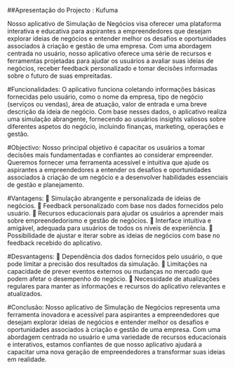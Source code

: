##Apresentação do Projecto : Kufuma

Nosso aplicativo de Simulação de Negócios visa oferecer uma plataforma
interativa e educativa para aspirantes a empreendedores que desejam explorar
ideias de negócios e entender melhor os desafios e oportunidades associados à
criação e gestão de uma empresa. Com uma abordagem centrada no usuário,
nosso aplicativo oferece uma série de recursos e ferramentas projetadas para
ajudar os usuários a avaliar suas ideias de negócios, receber feedback
personalizado e tomar decisões informadas sobre o futuro de suas empreitadas.

#Funcionalidades:
O aplicativo funciona coletando informações básicas fornecidas pelo usuário, como o
nome da empresa, tipo de negócio (serviços ou vendas), área de atuação, valor de
entrada e uma breve descrição da ideia de negócio. Com base nesses dados, o
aplicativo realiza uma simulação abrangente, fornecendo ao usuários insights valiosos
sobre diferentes aspetos do negócio, incluindo finanças, marketing, operações e
gestão.

#Objectivo:
Nosso principal objetivo é capacitar os usuários a tomar decisões mais fundamentadas
e confiantes ao considerar empreender. Queremos fornecer uma ferramenta acessível e
intuitiva que ajude os aspirantes a empreendedores a entender os desafios e
oportunidades associados à criação de um negócio e a desenvolver habilidades
essenciais de gestão e planejamento.

#Vantagens:
 Simulação abrangente e personalizada de ideias de negócios.
 Feedback personalizado com base nos dados fornecidos pelo usuário.
 Recursos educacionais para ajudar os usuários a aprender mais sobre
empreendedorismo e gestão de negócios.
 Interface intuitiva e amigável, adequada para usuários de todos os níveis
de experiência.
 Possibilidade de ajustar e iterar sobre as ideias de negócios com base no
feedback recebido do aplicativo.

#Desvantagens:
 Dependência dos dados fornecidos pelo usuário, o que pode limitar a
precisão dos resultados da simulação.
 Limitações na capacidade de prever eventos externos ou mudanças no
mercado que podem afetar o desempenho do negócio.
 Necessidade de atualizações regulares para manter as informações e
recursos do aplicativo relevantes e atualizados.

#Conclusão:
Nosso aplicativo de Simulação de Negócios representa uma ferramenta inovadora e
acessível para aspirantes a empreendedores que desejam explorar ideias de negócios e
entender melhor os desafios e oportunidades associados à criação e gestão de uma
empresa. Com uma abordagem centrada no usuário e uma variedade de recursos
educacionais e interativos, estamos confiantes de que nosso aplicativo ajudará a
capacitar uma nova geração de empreendedores a transformar suas ideias em
realidade.
